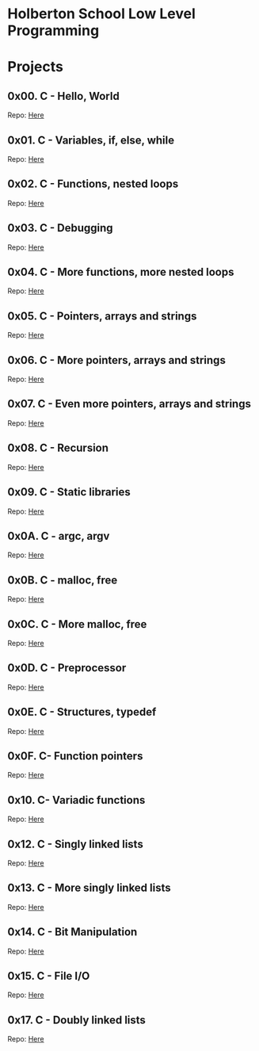 # Holberton School Low Level Programming

# Projects
## 0x00. C - Hello, World
Repo: [Here](https://github.com/Miguel22247/holbertonschool-low_level_programming/tree/main/0x00-hello_world)
## 0x01. C - Variables, if, else, while
Repo: [Here](https://github.com/Miguel22247/holbertonschool-low_level_programming/tree/main/0x01-variables_if_else_while)
## 0x02. C - Functions, nested loops
Repo: [Here](https://github.com/Miguel22247/holbertonschool-low_level_programming/tree/main/0x02-functions_nested_loops)
## 0x03. C - Debugging
Repo: [Here](https://github.com/Miguel22247/holbertonschool-low_level_programming/tree/main/0x03-debugging)
## 0x04. C - More functions, more nested loops
Repo: [Here](https://github.com/Miguel22247/holbertonschool-low_level_programming/tree/main/0x04-more_functions_nested_loops)
## 0x05. C - Pointers, arrays and strings
Repo: [Here](https://github.com/Miguel22247/holbertonschool-low_level_programming/tree/main/0x05-pointers_arrays_strings)
## 0x06. C - More pointers, arrays and strings
Repo: [Here](https://github.com/Miguel22247/holbertonschool-low_level_programming/tree/main/0x06-pointers_arrays_strings)
## 0x07. C - Even more pointers, arrays and strings
Repo: [Here](https://github.com/Miguel22247/holbertonschool-low_level_programming/tree/main/0x07-pointers_arrays_strings)
## 0x08. C - Recursion
Repo: [Here](https://github.com/Miguel22247/holbertonschool-low_level_programming/tree/main/0x08-recursion)
## 0x09. C - Static libraries
Repo: [Here](https://github.com/Miguel22247/holbertonschool-low_level_programming/tree/main/0x09-static_libraries)
## 0x0A. C - argc, argv
Repo: [Here](https://github.com/Miguel22247/holbertonschool-low_level_programming/tree/main/0x0A-argc_argv)
## 0x0B. C - malloc, free
Repo: [Here](https://github.com/Miguel22247/holbertonschool-low_level_programming/tree/main/0x0B-malloc_free)
## 0x0C. C - More malloc, free
Repo: [Here](https://github.com/Miguel22247/holbertonschool-low_level_programming/tree/main/0x0C-more_malloc_free)
## 0x0D. C - Preprocessor
Repo: [Here](https://github.com/Miguel22247/holbertonschool-low_level_programming/tree/main/0x0D-preprocessor)
## 0x0E. C - Structures, typedef 
Repo: [Here](https://github.com/Miguel22247/holbertonschool-low_level_programming/tree/main/0x0E-structures_typedef)
## 0x0F. C- Function pointers
Repo: [Here](https://github.com/Miguel22247/holbertonschool-low_level_programming/tree/main/0x0F-function_pointers)
## 0x10. C- Variadic functions
Repo: [Here](https://github.com/Miguel22247/holbertonschool-low_level_programming/tree/main/0x10-variadic_functions)
## 0x12. C - Singly linked lists
Repo: [Here](https://github.com/Miguel22247/holbertonschool-low_level_programming/tree/main/0x12-singly_linked_lists)
## 0x13. C - More singly linked lists
Repo: [Here](https://github.com/Miguel22247/holbertonschool-low_level_programming/tree/main/0x13-more_singly_linked_lists)
## 0x14. C - Bit Manipulation
Repo: [Here](https://github.com/Miguel22247/holbertonschool-low_level_programming/tree/main/0x14-bit_manipulation)
## 0x15. C - File I/O
Repo: [Here](https://github.com/Miguel22247/holbertonschool-low_level_programming/tree/main/0x15-file_io)
## 0x17. C - Doubly linked lists
Repo: [Here](https://github.com/Miguel22247/holberton-low_level_programming/tree/main/0x17-double_linked_lists)
